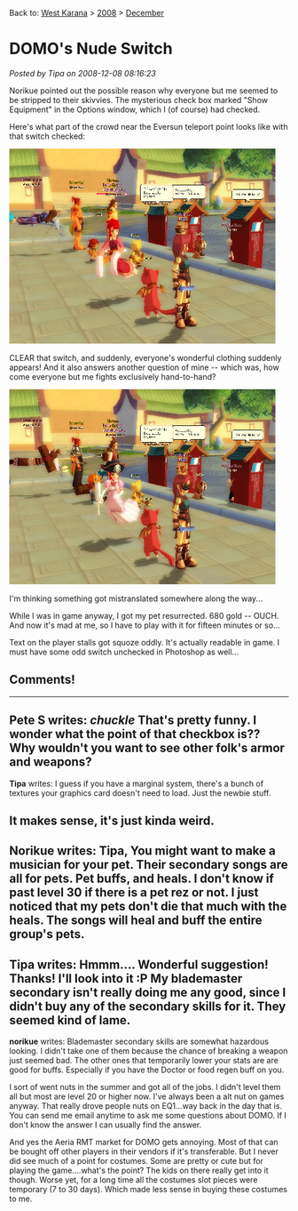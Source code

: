 Back to: [West Karana](/posts/westkarana.md) > [2008](/posts/2008/westkarana.md) > [December](./westkarana.md)
# DOMO's Nude Switch

*Posted by Tipa on 2008-12-08 08:16:23*

Norikue pointed out the possible reason why everyone but me seemed to be stripped to their skivvies. The mysterious check box marked "Show Equipment" in the Options window, which I (of course) had checked.

Here's what part of the crowd near the Eversun teleport point looks like with that switch checked:

![](../../../uploads/2008/12/domonaked.jpg "domonaked")

CLEAR that switch, and suddenly, everyone's wonderful clothing suddenly appears! And it also answers another question of mine -- which was, how come everyone but me fights exclusively hand-to-hand?

![](../../../uploads/2008/12/domodressed.jpg "domodressed")

I'm thinking something got mistranslated somewhere along the way...

While I was in game anyway, I got my pet resurrected. 680 gold -- OUCH. And now it's mad at me, so I have to play with it for fifteen minutes or so...

Text on the player stalls got squoze oddly. It's actually readable in game. I must have some odd switch unchecked in Photoshop as well...
## Comments!
---
**Pete S** writes: *chuckle* That's pretty funny. I wonder what the point of that checkbox is?? Why wouldn't you want to see other folk's armor and weapons?
---
**Tipa** writes: I guess if you have a marginal system, there's a bunch of textures your graphics card doesn't need to load. Just the newbie stuff.

It makes sense, it's just kinda weird.
---
**Norikue** writes: Tipa, 
You might want to make a musician for your pet. Their secondary songs are all for pets. Pet buffs, and heals. I don't know if past level 30 if there is a pet rez or not. I just noticed that my pets don't die that much with the heals. The songs will heal and buff the entire group's pets.
---
**Tipa** writes: Hmmm.... Wonderful suggestion! Thanks! I'll look into it :P My blademaster secondary isn't really doing me any good, since I didn't buy any of the secondary skills for it. They seemed kind of lame.
---
**norikue** writes: Blademaster secondary skills are somewhat hazardous looking. I didn't take one of them because the chance of breaking a weapon just seemed bad. The other ones that temporarily lower your stats are are good for buffs. Especially if you have the Doctor or food regen buff on you. 

I sort of went nuts in the summer and got all of the jobs. I didn't level them all but most are level 20 or higher now. I've always been a alt nut on games anyway. That really drove people nuts on EQ1...way back in the day that is. You can send me email anytime to ask me some questions about DOMO. If I don't know the answer I can usually find the answer. 

And yes the Aeria RMT market for DOMO gets annoying. Most of that can be bought off other players in their vendors if it's transferable. But I never did see much of a point for costumes. Some are pretty or cute but for playing the game....what's the point? The kids on there really get into it though. Worse yet, for a long time all the costumes slot pieces were temporary (7 to 30 days). Which made less sense in buying these costumes to me.
